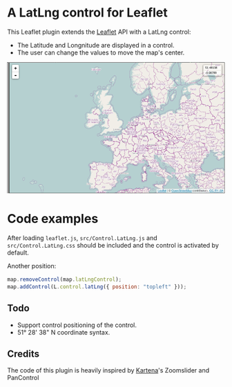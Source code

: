 # A LatLng control for Leaflet #

This Leaflet plugin extends the [Leaflet](https://github.com/CloudMade/Leaflet) API with a LatLng control:
 - The Latitude and Longnitude are displayed in a control.
 - The user can change the values to move the map's center.

<img src="https://github.com/jieter/Leaflet.latlngcontrol/raw/gh-pages/examples/latlngcontrol.png">

# Code examples
After loading ```leaflet.js```, ```src/Control.LatLng.js``` and ```src/Control.LatLng.css``` should be included and the control is activated by default.

Another position:
```javascript
map.removeControl(map.latLngControl);
map.addControl(L.control.latLng({ position: "topleft" }));
```

## Todo
 - Support control positioning of the control.
 - 51° 28' 38" N coordinate syntax.

## Credits
The code of this plugin is heavily inspired by [Kartena](https://github.com/kartena/)'s Zoomslider and PanControl
